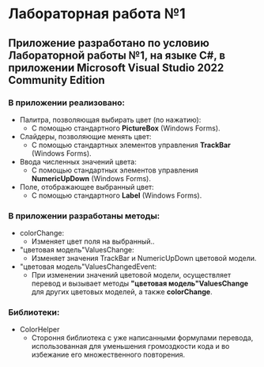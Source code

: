 # Лабораторная работа №1
## Приложение разработано по условию Лабораторной работы №1, на языке C#, в приложении Microsoft Visual Studio 2022 Community Edition

### В приложении реализовано:
* Палитра, позволяющая выбирать цвет (по нажатию):
    - С помощью стандартного **PictureBox** (Windows Forms).
* Слайдеры, позволяющие менять цвет:
    - С помощью стандартных элементов управления **TrackBar** (Windows Forms).
* Ввода численных значений цвета:
    - С помощью стандартных элементов управления **NumericUpDown** (Windows Forms).
* Поле, отображающее выбранный цвет:
    - С помощью стандартного **Label** (Windows Forms).

### В приложении разработаны методы:
* colorChange:
    - Изменяет цвет поля на выбранный..
* "цветовая модель"ValuesChange:
    - Изменяет значения TrackBar и NumericUpDown цветовой модели.
* "цветовая модель"ValuesChangedEvent:
    - При изменении значений цветовой модели, осуществляет перевод и вызывает методы **"цветовая модель"ValuesChange** для других цветовых моделей, а также **colorChange**.

### Библиотеки:
* ColorHelper
    - Стороння библиотека с уже написанными формулами перевода, использованная для уменьшения громоздкости кода и во избежание его множественного повторения.
